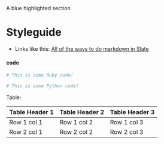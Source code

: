 

<aside class="notice">
A blue highlighted section
</aside>

# Styleguide

- Links like this:
[All of the ways to do markdown in Slate]

#### code

```ruby
# This is some Ruby code!
```

```python
# This is some Python code!
```


[All of the ways to do markdown in Slate]: https://github.com/lord/slate/wiki/Markdown-Syntax

Table:

Table Header 1 | Table Header 2 | Table Header 3
-------------- | -------------- | --------------
Row 1 col 1 | Row 1 col 2 | Row 1 col 3
Row 2 col 1 | Row 2 col 2 | Row 2 col 3
